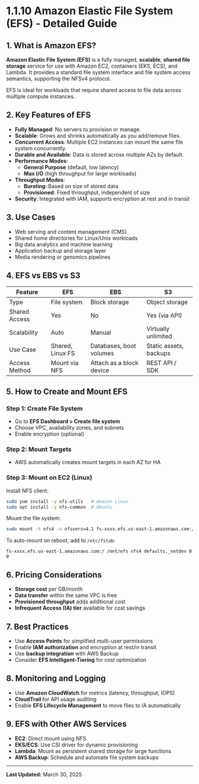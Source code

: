 
# 1.1.10 Amazon Elastic File System (EFS) - Detailed Guide

## 1. What is Amazon EFS?
**Amazon Elastic File System (EFS)** is a fully managed, **scalable**, **shared file storage** service for use with Amazon EC2, containers (EKS, ECS), and Lambda. It provides a standard file system interface and file system access semantics, supporting the NFSv4 protocol.

EFS is ideal for workloads that require shared access to file data across multiple compute instances.

## 2. Key Features of EFS
- **Fully Managed**: No servers to provision or manage.
- **Scalable**: Grows and shrinks automatically as you add/remove files.
- **Concurrent Access**: Multiple EC2 instances can mount the same file system concurrently.
- **Durable and Available**: Data is stored across multiple AZs by default.
- **Performance Modes**:
  - **General Purpose** (default, low latency)
  - **Max I/O** (high throughput for large workloads)
- **Throughput Modes**:
  - **Bursting**: Based on size of stored data
  - **Provisioned**: Fixed throughput, independent of size
- **Security**: Integrated with IAM, supports encryption at rest and in transit

## 3. Use Cases
- Web serving and content management (CMS)
- Shared home directories for Linux/Unix workloads
- Big data analytics and machine learning
- Application backup and storage layer
- Media rendering or genomics pipelines

## 4. EFS vs EBS vs S3
| Feature        | EFS                        | EBS                        | S3                         |
|----------------|----------------------------|----------------------------|-----------------------------|
| Type           | File system                | Block storage              | Object storage              |
| Shared Access  | Yes                        | No                         | Yes (via API)               |
| Scalability    | Auto                       | Manual                     | Virtually unlimited         |
| Use Case       | Shared, Linux FS           | Databases, boot volumes    | Static assets, backups      |
| Access Method  | Mount via NFS              | Attach as a block device   | REST API / SDK              |

## 5. How to Create and Mount EFS

### Step 1: Create File System
- Go to **EFS Dashboard > Create file system**
- Choose VPC, availability zones, and subnets
- Enable encryption (optional)

### Step 2: Mount Targets
- AWS automatically creates mount targets in each AZ for HA

### Step 3: Mount on EC2 (Linux)
Install NFS client:
```bash
sudo yum install -y nfs-utils   # Amazon Linux
sudo apt install -y nfs-common  # Ubuntu
```

Mount the file system:
```bash
sudo mount -t nfs4 -o nfsvers=4.1 fs-xxxx.efs.us-east-1.amazonaws.com:/ /mnt/efs
```

To auto-mount on reboot, add to `/etc/fstab`:
```fstab
fs-xxxx.efs.us-east-1.amazonaws.com:/ /mnt/efs nfs4 defaults,_netdev 0 0
```

## 6. Pricing Considerations
- **Storage cost** per GB/month
- **Data transfer** within the same VPC is free
- **Provisioned throughput** adds additional cost
- **Infrequent Access (IA) tier** available for cost savings

## 7. Best Practices
- Use **Access Points** for simplified multi-user permissions
- Enable **IAM authorization** and encryption at rest/in transit
- Use **backup integration** with AWS Backup
- Consider **EFS Intelligent-Tiering** for cost optimization

## 8. Monitoring and Logging
- Use **Amazon CloudWatch** for metrics (latency, throughput, IOPS)
- **CloudTrail** for API usage auditing
- Enable **EFS Lifecycle Management** to move files to IA automatically

## 9. EFS with Other AWS Services
- **EC2**: Direct mount using NFS
- **EKS/ECS**: Use CSI driver for dynamic provisioning
- **Lambda**: Mount as persistent shared storage for large functions
- **AWS Backup**: Schedule and automate file system backups

---

**Last Updated:** March 30, 2025
